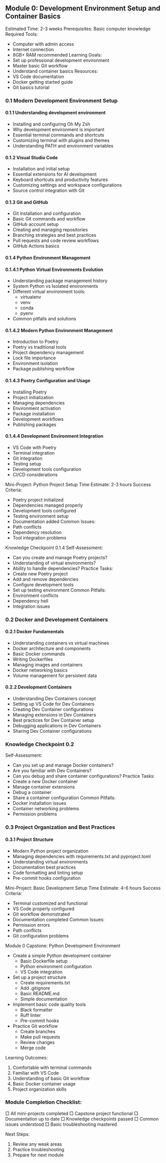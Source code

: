 
## Module 0: Development Environment Setup and Container Basics
Estimated Time: 2-3 weeks
Prerequisites: Basic computer knowledge
Required Tools: 
- Computer with admin access
- Internet connection
- 8GB+ RAM recommended
Learning Goals:
- Set up professional development environment
- Master basic Git workflow
- Understand container basics
Resources:
- VS Code documentation
- Docker getting started guide
- Git basics tutorial


### 0.1 Modern Development Environment Setup

#### 0.1.1 Understanding development environment
- Installing and configuring Oh My Zsh
- Why development environment is important
- Essential terminal commands and shortcuts
- Customizing terminal with plugins and themes
- Understanding PATH and environment variables

#### 0.1.2 Visual Studio Code
- Installation and initial setup
- Essential extensions for AI development
- Keyboard shortcuts and productivity features
- Customizing settings and workspace configurations
- Source control integration with Git

#### 0.1.3 Git and GitHub
- Git installation and configuration
- Basic Git commands and workflow
- GitHub account setup
- Creating and managing repositories
- Branching strategies and best practices
- Pull requests and code review workflows
- GitHub Actions basics

#### 0.1.4 Python Environment Management

#### 0.1.4.1 Python Virtual Environments Evolution
- Understanding package management history
- System Python vs Isolated environments
- Different virtual environment tools:
  * virtualenv
  * venv
  * conda
  * pyenv
- Common pitfalls and solutions

#### 0.1.4.2 Modern Python Environment Management
- Introduction to Poetry
- Poetry vs traditional tools
- Project dependency management
- Lock file importance
- Environment isolation
- Package publishing workflow

#### 0.1.4.3 Poetry Configuration and Usage
- Installing Poetry
- Project initialization
- Managing dependencies
- Environment activation
- Package installation
- Development workflows
- Publishing packages

#### 0.1.4.4 Development Environment Integration
- VS Code with Poetry
- Terminal integration
- Git integration
- Testing setup
- Development tools configuration
- CI/CD considerations

Mini-Project: Python Project Setup
Time Estimate: 2-3 hours
Success Criteria:
- Poetry project initialized
- Dependencies managed properly
- Development tools configured
- Testing environment setup
- Documentation added
Common Issues:
- Path conflicts
- Dependency resolution
- Tool integration problems

Knowledge Checkpoint 0.1.4
Self-Assessment:
- Can you create and manage Poetry projects?
- Understanding of virtual environments?
- Ability to handle dependencies?
Practice Tasks:
- Create new Poetry project
- Add and remove dependencies
- Configure development tools
- Set up testing environment
Common Pitfalls:
- Environment conflicts
- Dependency hell
- Integration issues

### 0.2 Docker and Development Containers

#### 0.2.1 Docker Fundamentals
- Understanding containers vs virtual machines
- Docker architecture and components
- Basic Docker commands
- Writing Dockerfiles
- Managing images and containers
- Docker networking basics
- Volume management for persistent data

#### 0.2.2 Development Containers
- Understanding Dev Containers concept
- Setting up VS Code for Dev Containers
- Creating Dev Container configurations
- Managing extensions in Dev Containers
- Best practices for Dev Container setup
- Debugging applications in Dev Containers
- Sharing Dev Container configurations

### Knowledge Checkpoint 0.2
Self-Assessment:
- Can you set up and manage Docker containers?
- Are you familiar with Dev Containers?
- Can you debug and share container configurations?
Practice Tasks:
- Create a new Docker container
- Manage container extensions
- Debug a container
- Share a container configuration
Common Pitfalls:
- Docker installation issues
- Container networking problems
- Permission problems

### 0.3 Project Organization and Best Practices

#### 0.3.1 Project Structure
- Modern Python project organization
- Managing dependencies with requirements.txt and pyproject.toml
- Understanding virtual environments
- Documentation best practices
- Code formatting and linting setup
- Pre-commit hooks configuration

Mini-Project: Basic Development Setup
Time Estimate: 4-6 hours
Success Criteria:
- Terminal customized and functional
- VS Code properly configured
- Git workflow demonstrated
- Documentation completed
Common Issues:
- Permission errors
- Path conflicts
- Git configuration problems

Module 0 Capstone: Python Development Environment
- Create a simple Python development container
  * Basic Dockerfile setup
  * Python environment configuration
  * VS Code integration
- Set up a project structure
  * Create requirements.txt
  * Add .gitignore
  * Basic README.md
  * Simple documentation
- Implement basic code quality tools
  * Black formatter
  * Ruff linter
  * Pre-commit hooks
- Practice Git workflow
  * Create branches
  * Make pull requests
  * Review changes
  * Merge code

Learning Outcomes:
1. Comfortable with terminal commands
2. Familiar with VS Code
3. Understanding of basic Git workflow
4. Basic Docker container usage
5. Project organization skills

### Module Completion Checklist:
□ All mini-projects completed
□ Capstone project functional
□ Documentation up to date
□ Knowledge checkpoints passed
□ Common issues understood
□ Basic troubleshooting mastered

Next Steps:
1. Review any weak areas
2. Practice troubleshooting
3. Prepare for next module